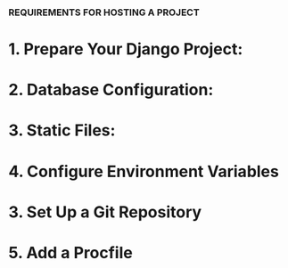### REQUIREMENTS FOR HOSTING A PROJECT

# 1. Prepare Your Django Project:

<!-- 
a. Install Required Dependencies

pip install gunicorn
pip install dj-database-url
pip install python-decouple

b. Update Settings for Production

ALLOWED_HOSTS = ["*"]

c. Add Static File Configuration

pip install whitenoise

MIDDLEWARE = [
    'whitenoise.middleware.WhiteNoiseMiddleware',  # Add this
    ...
]

-->

# 2. Database Configuration:

<!-- 
import dj_database_url

DATABASES = {
    'default': dj_database_url.config(default='sqlite:///db.sqlite3')
}
-->

# 3. Static Files:

<!-- 
STATIC_URL = '/static/'
STATIC_ROOT = BASE_DIR / 'staticfiles'
STATICFILES_STORAGE = 'whitenoise.storage.CompressedManifestStaticFilesStorage'

&
Run: 

python manage.py collectstatic

-->

# 4. Configure Environment Variables

<!-- 
python -m pip install django-environ
pip install python-dotenv

Update your setting configuration

import os
from pathlib import Path
from dotenv import find_dotenv, load_dotenv

load_dotenv(find_dotenv())

create an .env file


-->

# 3. Set Up a Git Repository

# 5. Add a Procfile

<!-- 
web: gunicorn your_project_name.wsgi
-->

